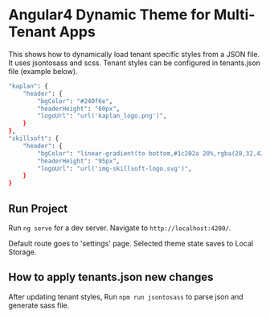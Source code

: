 # Angular4 Dynamic Theme for Multi-Tenant Apps
This shows how to dynamically load tenant specific styles from a JSON file. It uses jsontosass and scss. Tenant styles can be configured in tenants.json file (example below).

```sh
"kaplan": {
    "header": {
        "bgColor": "#240f6e",
        "headerHeight": "60px",
        "logoUrl": "url('kaplan_logo.png')",
    }
},
"skillsoft": {
    "header": {
        "bgColor": "linear-gradient(to bottom,#1c202a 20%,rgba(28,32,42,0) 100%)",
        "headerHeight": "95px",
        "logoUrl": "url('img-skillsoft-logo.svg')",
    }
}
```

## Run Project

Run `ng serve` for a dev server. Navigate to `http://localhost:4200/`.

Default route goes to 'settings' page. Selected theme state saves to Local Storage.

## How to apply tenants.json new changes

After updating tenant styles,
Run `npm run jsontosass` to parse json and generate sass file.


